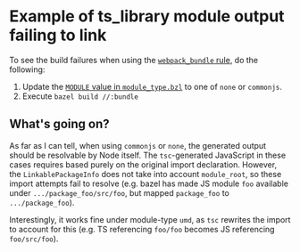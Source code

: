 # Example of ts_library module output failing to link

To see the build failures when using the [`webpack_bundle` rule](./webpack_bundle.bzl), do the following:

1. Update the [`MODULE` value in `module_type.bzl`](./module_type.bzl) to one of `none` or `commonjs`.
2. Execute `bazel build //:bundle`

## What's going on?
As far as I can tell, when using `commonjs` or `none`, the generated output should be resolvable by Node itself.
The `tsc`-generated JavaScript in these cases requires based purely on the original import declaration. However,
the `LinkablePackageInfo` does not take into account `module_root`, so these import attempts fail to resolve
(e.g. bazel has made JS module `foo` available under `.../package_foo/src/foo`, but mapped `package_foo` to
`.../package_foo`).

Interestingly, it works fine under module-type `umd`, as `tsc` rewrites the import to account for this (e.g.
TS referencing `foo/foo` becomes JS referencing `foo/src/foo`).

